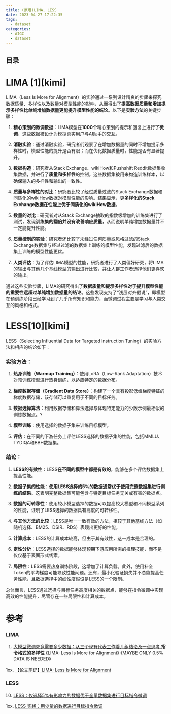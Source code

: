 ```yaml
---
title: (原理)LIMA, LESS
date: 2023-04-27 17:22:35
tags:
  - dataset
categories: 
  - AIGC
  - dataset  
---
```


<p></p>
<!-- more -->

## 目录
<!-- toc -->

# LIMA [1][kimi]

LIMA（Less Is More for Alignment）的实验通过一系列设计精良的步骤来探究数据质量、多样性以及数量对模型性能的影响，从而得出了**提高数据质量和增加提示多样性比单纯增加数据量更能提升模型性能的结论**。以下是**实验方法**的关键步骤：

1. **精心策划的微调数据**：LIMA模型在**1000个**精心策划的提示和回复上进行了**微调**，这些数据被设计为模拟真实用户与AI助手的交互。

2. **消融实验**：通过消融实验，研究者们观察了在增加数据量的同时不增加提示多样性时，模型性能的提升是否有限；而在优化数据质量时，性能是否有显著提升。

3. **数据构造**：研究者从Stack Exchange、wikiHow和Pushshift Reddit数据集收集数据，并进行了**质量和多样性**的控制。这些数据集被用来构造训练样本，以确保输入的多样性和输出的一致性。

4. **质量与多样性的对比**：研究者比较了经过质量过滤的Stack Exchange数据和同质化的wikiHow数据对模型性能的影响。结果显示，更**多样化的Stack Exchange数据在性能上优于同质化的wikiHow数据**。

5. **数量的对比**：研究者对从Stack Exchange抽取的指数级增加的训练集进行了测试，发现**训练集的翻倍并没有改善响应质量**，从而说明单纯增加数据量并不一定能提升性能。

6. **质量控制的实验**：研究者还比较了未经过任何质量或风格过滤的Stack Exchange数据集与经过过滤的数据集上训练的模型性能，发现过滤后的数据集上训练的模型性能更优。

7. **人类评估**：为了评估LIMA模型的性能，研究者进行了人类偏好研究，将LIMA的输出与其他几个基线模型的输出进行比较，并让人群工作者选择他们更喜欢的输出。

通过这些实验步骤，LIMA的研究得出了**数据质量和提示多样性对于提升模型性能的重要性远超过单纯增加数据量的结论**。这些发现支持了“浅层对齐假说”，即模型在预训练阶段已经学习到了几乎所有知识和能力，而微调过程主要是学习与人类交互的风格和格式。



# LESS[10][kimi]

LESS（Selecting Influential Data for Targeted Instruction Tuning）的实验方法和相应的结论如下：

### 实验方法：

1. **热身训练（Warmup Training）**：使用LoRA（Low-Rank Adaptation）技术对预训练模型进行热身训练，以适应特定的数据分布。

2. **梯度数据存储（Gradient Data Store）**：构建了一个具有投影低维梯度特征的梯度数据存储，该存储可以重复用于不同的目标任务。

3. **数据选择算法**：利用数据存储和算法选择与体现特定能力的少数示例最相似的训练数据点。?

4. **模型训练**：使用选择的数据子集来训练目标模型。

5. **评估**：在不同的下游任务上评估LESS选择的数据子集的性能，包括MMLU、TYDIQA和BBH数据集。

### 结论：

1. **LESS的有效性**：LESS**在不同的模型中都是有效的**，能够在多个评估数据集上提高性能。

2. **数据子集的性能**：**使用LESS选择的5%的数据通常优于使用完整数据集进行训练的结果**。这表明完整数据集可能包含与特定目标任务无关或有害的数据点。

3. **数据的可转移性**：使用较小模型选择的数据可以提高较大模型和不同模型系列的性能，证明了LESS选择的数据具有高度的可转移性。

4. **与其他方法的比较**：LESS是唯一一致有效的方法，相较于其他基线方法（如随机选择、BM25、DSIR、RDS）表现出更好的性能。

5. **计算成本**：LESS的计算成本较高，但由于其有效性，这一成本是合理的。

6. **定性分析**：LESS选择的数据能够体现预期下游应用所需的推理技能，而不是仅仅基于表面形式线索。

7. **局限性**：LESS需要热身训练阶段，这增加了计算负载。此外，使用补全Token的平均梯度可能导致性能问题。还有，最小化验证损失并不总能提高任务性能，且数据选择中的线性度假设是LESS的一个限制。

总体而言，LESS通过选择与目标任务高度相关的数据点，能够在指令微调中实现高效的性能提升，尽管存在一些局限性和计算成本。



# 参考
### LIMA
1. [大模型微调究竟需要多少数据：从三个现有代表工作看几组结论及一点思考 ](https://mp.weixin.qq.com/s/c50HrOfKOqgqGPVRHf6EpA)
     **指令格式的多样性**
     《LIMA: Less Is More for Alignment》
     《MAYBE ONLY 0.5% DATA IS NEEDED》

1xx. [【论文笔记】LIMA: Less Is More for Alignment](https://blog.csdn.net/jinniulema/article/details/133915276)

### LESS

10. [LESS：仅选择5%有影响力的数据优于全量数据集进行目标指令微调](https://zhuanlan.zhihu.com/p/686007325)



1xx. [LESS 实践：用少量的数据进行目标指令微调](https://zhuanlan.zhihu.com/p/686687923)



